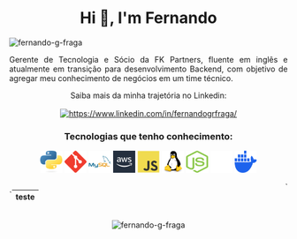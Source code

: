 <h1 align="center">Hi 👋, I'm Fernando</h1>
<p align="left"> <img src="https://komarev.com/ghpvc/?username=fernando-g-fraga&amp;abel=Visitantes&amp;color=0e75b6&amp;style=flat" alt="fernando-g-fraga" /> </p>
<p align="justify">Gerente de Tecnologia e Sócio da FK Partners, fluente em inglês e atualmente em transição para desenvolvimento Backend, com objetivo de agregar meu conhecimento de negócios em um time técnico.</p>
<p align="center">Saiba mais da minha trajetória no Linkedin:</p>
<p align="center">
<a href="https://www.linkedin.com/in/fernandogrfraga/" target="blank">
<img align="center" src="https://raw.githubusercontent.com/rahuldkjain/github-profile-readme-generator/master/src/images/icons/Social/linked-in-alt.svg" alt="https://www.linkedin.com/in/fernandogrfraga/" height="30" width="40" /></a>
</p>

<h3 align="center">Tecnologias que tenho conhecimento:</h3>
<p align="center">
    <!--- PYTHON --->
    <img src="./svg/python-icon.svg" alt="python" width="40" height="40"/>     
    <!--- GIT --->
    <img src="./svg/Git-Icon.svg" alt="git" width="40" height="40"/> 
    <!--- MYSQL --->
    <img src="https://raw.githubusercontent.com/devicons/devicon/master/icons/mysql/mysql-original-wordmark.svg" alt="mysql" width="40" height="40"/> 
    <!--- AWS --->
    <img src="./svg/aws-icon.svg" alt="aws" width="40" height="40"/> 
    <!--- JS --->
    <img src="https://raw.githubusercontent.com/devicons/devicon/master/icons/javascript/javascript-original.svg" alt="javascript" width="40" height="40"/> 
    <!--- LINUX --->
    <img src="https://raw.githubusercontent.com/devicons/devicon/master/icons/linux/linux-original.svg" alt="linux" width="40" height="40"/> 
    <!--- NODEJS --->
    <img src="./svg/nodejs-icon.svg" alt="nodejs" width="40" height="40"/> 
    <!--- WORDPRESS --->
    <img src="./svg/WordPress-logotype-wmark-white.png" alt="wordpress" width="40" height="40"/> 
    <!--- DOCKER --->
    <img src="./svg/docker-mark-blue.svg" alt="docker" width="40" height="40"/> 
    <!--- DJANGO 
    <img src="./svg/django-icon.svg" alt="django" width="40" height="40"/> 
    --->
    <!--- EXPRESSJS
    <img src="./svg/expressjs-icon.svg" alt="express" width="40" height="40"/> 
     --->
    <!--- MONGODB
    <img src="./svg/mongodb-icon.svg" alt="mongodb" width="40" height="40"/> 
    --->
    <!--- NGINX
    <img src="https://raw.githubusercontent.com/devicons/devicon/master/icons/nginx/nginx-original.svg" alt="nginx" width="40" height="40"/>
    --->
    <!--- POSTGRESQL
    <img src="./svg/postgresql-icon.svg" alt="postgresql" width="40" height="40"/> 
    --->
    <!--- TS
    <img src="https://raw.githubusercontent.com/devicons/devicon/master/icons/typescript/typescript-original.svg" alt="typescript" width="40" height="40"/> 
     --->
</p>
<div style="display:flex; justify-content:center; text-align:center;" align="center">

<!-- | Comunicação Corporativa | Gestão e Liderança | Negociação | Apresentação em Público |
| :---------------------: | :----------------: | :--------: | :---------------------: | -->
`    <table>
    <thead>
        <tr>
            <th> teste </th>
        </tr>
    </thead>
</table>`
</div>

<!-- Sessao de Status do Github -->
<p align="center"><img align="center" src="https://github-readme-streak-stats.herokuapp.com/?user=fernando-g-fraga&amp;theme=dark" alt="fernando-g-fraga" /></p>

